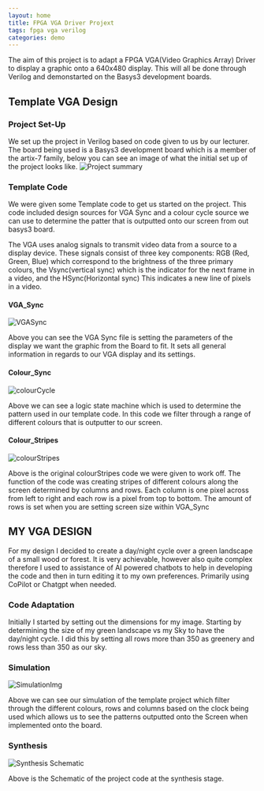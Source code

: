 ```yaml
---
layout: home
title: FPGA VGA Driver Projext
tags: fpga vga verilog
categories: demo
---
```


The aim of this project is to adapt a FPGA VGA(Video Graphics Array) Driver to display a graphic onto a 640x480 display. 
This will all be done through Verilog and demonstarted on the Basys3 development boards.

## **Template VGA Design**
### **Project Set-Up**
We set up the project in Verilog based on code given to us by our lecturer. The board being used is a Basys3 development board which is a member of the artix-7 family, below you can see an image of what the initial set up of the project looks like.
![Project summary](https://github.com/user-attachments/assets/80053d92-22cc-4332-a24d-b2eb74509bc7)
### **Template Code**
We were given some Template code to get us started on the project. This code included design sources for VGA Sync and a colour cycle source we can use to determine the patter that is outputted onto our screen from out basys3 board.

The VGA uses analog signals to transmit video data from a source to a display device. These signals consist of three key components: RGB (Red, Green, Blue) which correspond to the brightness of the three primary colours, the Vsync(vertical sync) which is the indicator for the next frame in a video, and the HSync(Horizontal sync) This indicates a new line of pixels in a video.
#### **VGA_Sync**
![VGASync](https://github.com/user-attachments/assets/1d7ea664-2032-4d15-9fd7-9608c0f6e39d)

Above you can see the VGA Sync file is setting the parameters of the display we want the graphic from the Board to fit. It sets all general information in regards to our VGA display and its settings.

#### **Colour_Sync**
![colourCycle](https://github.com/user-attachments/assets/c00f16b6-1a16-41d8-8651-000426fff71b)

Above we can see a logic state machine which is used to determine the pattern used in our template code. In this code we filter through a range of different colours that is outputter to our screen.

#### **Colour_Stripes**
![colourStripes](https://github.com/user-attachments/assets/b4000cd9-012b-4ad0-98eb-b9ca1ab89820)

Above is the original colourStripes code we were given to work off. The function of the code was creating stripes of different colours along the screen determined by columns and rows. Each column is one pixel across from left to right and each row is a pixel from top to bottom. The amount of rows is set when you are setting screen size within VGA_Sync 
## **MY VGA DESIGN**
For my design I decided to create a day/night cycle over a green landscape of a small wood or forest. It is very achievable, however also quite complex therefore I used to assistance of AI powered chatbots to help in developing the code and then in turn editing it to my own preferences. Primarily using CoPilot or Chatgpt when needed.

### **Code Adaptation**
Initially I started by setting out the dimensions for my image. Starting by determining the size of my green landscape vs my Sky to have the day/night cycle. I did this by setting all rows more than 350 as greenery and rows less than 350 as our sky.

### **Simulation**
![SimulationImg](https://github.com/user-attachments/assets/b07772b3-f98e-4385-a65c-eccdd5174bd9)

Above we can see our simulation of the template project which filter through the different colours, rows and columns based on the clock being used which allows us to see the patterns outputted onto the Screen when implemented onto the board.

### **Synthesis**
![Synthesis Schematic](https://github.com/user-attachments/assets/258439bd-3c08-40de-aa11-f1ae85fe8e17)

Above is the Schematic of the project code at the synthesis stage.








